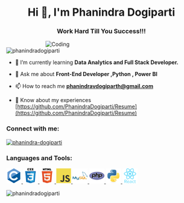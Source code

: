 <h1 align="center">Hi 👋, I'm Phanindra Dogiparti</h1>
<h3 align="center">Work Hard Till You Success!!!</h3>
<img align="right"  alt="Coding" width="400" src="https://cdn.dribbble.com/users/2131993/screenshots/4948736/thoughtworks-gif_dribbble.gif">
<img align="right" >

<p align="left"> <img src="https://komarev.com/ghpvc/?username=phanindradogiparti&label=Profile%20views&color=0e75b6&style=flat" alt="phanindradogiparti" /> </p>

- 🌱 I’m currently learning **Data Analytics and Full Stack Developer.**

- 💬 Ask me about **Front-End Developer ,Python , Power BI**

- 📫 How to reach me **phanindravdogiparth@gmail.com**

- 📄 Know about my experiences [https://github.com/PhanindraDogiparti/Resume](https://github.com/PhanindraDogiparti/Resume)

<h3 align="left">Connect with me:</h3>
<p align="left">
<a href="https://linkedin.com/in/phanindra-dogiparti" target="blank"><img align="center" src="https://raw.githubusercontent.com/rahuldkjain/github-profile-readme-generator/master/src/images/icons/Social/linked-in-alt.svg" alt="phanindra-dogiparti" height="30" width="40" /></a>
</p>

<h3 align="left">Languages and Tools:</h3>
<p align="left"> <a href="https://www.cprogramming.com/" target="_blank" rel="noreferrer"> <img src="https://raw.githubusercontent.com/devicons/devicon/master/icons/c/c-original.svg" alt="c" width="40" height="40"/> </a> <a href="https://www.w3schools.com/css/" target="_blank" rel="noreferrer"> <img src="https://raw.githubusercontent.com/devicons/devicon/master/icons/css3/css3-original-wordmark.svg" alt="css3" width="40" height="40"/> </a> <a href="https://www.w3.org/html/" target="_blank" rel="noreferrer"> <img src="https://raw.githubusercontent.com/devicons/devicon/master/icons/html5/html5-original-wordmark.svg" alt="html5" width="40" height="40"/> </a> <a href="https://developer.mozilla.org/en-US/docs/Web/JavaScript" target="_blank" rel="noreferrer"> <img src="https://raw.githubusercontent.com/devicons/devicon/master/icons/javascript/javascript-original.svg" alt="javascript" width="40" height="40"/> </a> <a href="https://www.mysql.com/" target="_blank" rel="noreferrer"> <img src="https://raw.githubusercontent.com/devicons/devicon/master/icons/mysql/mysql-original-wordmark.svg" alt="mysql" width="40" height="40"/> </a> <a href="https://www.php.net" target="_blank" rel="noreferrer"> <img src="https://raw.githubusercontent.com/devicons/devicon/master/icons/php/php-original.svg" alt="php" width="40" height="40"/> </a> <a href="https://www.python.org" target="_blank" rel="noreferrer"> <img src="https://raw.githubusercontent.com/devicons/devicon/master/icons/python/python-original.svg" alt="python" width="40" height="40"/> </a> <a href="https://reactjs.org/" target="_blank" rel="noreferrer"> <img src="https://raw.githubusercontent.com/devicons/devicon/master/icons/react/react-original-wordmark.svg" alt="react" width="40" height="40"/> </a> </p>

<p><img align="center" src="https://github-readme-streak-stats.herokuapp.com/?user=phanindradogiparti&" alt="phanindradogiparti" /></p>


